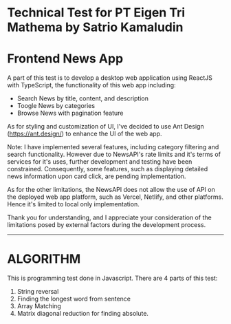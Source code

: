 # Technical Test for PT Eigen Tri Mathema by Satrio Kamaludin

# Frontend News App

A part of this test is to develop a desktop web application using ReactJS with TypeScript, the functionality of this web app including:
- Search News by title, content, and description
- Toogle News by categories
- Browse News with pagination feature

As for styling and customization of UI, I've decided to use Ant Design (https://ant.design/) to enhance the UI of the web app.

Note: I have implemented several features, including category filtering and search functionality. However due to NewsAPI's rate limits and it's terms of services for it's uses, further development and testing have been constrained. Consequently, some features, such as displaying detailed news information upon card click, are pending implementation.

As for the other limitations, the NewsAPI does not allow the use of API on the deployed web app platform, such as Vercel, Netlify, and other platforms. Hence it's limited to local only implementation.

Thank you for understanding, and I appreciate your consideration of the limitations posed by external factors during the development process.

------

# ALGORITHM
This is programming test done in Javascript. There are 4 parts of this test:
1. String reversal
2. Finding the longest word from sentence
3. Array Matching
4. Matrix diagonal reduction for finding absolute.
